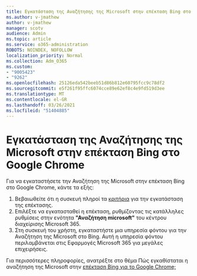 ```yaml
---
title: Εγκατάσταση της Αναζήτησης της Microsoft στην επέκταση Bing στο Google Chrome
ms.author: v-jmathew
author: v-jmathew
manager: scotv
audience: Admin
ms.topic: article
ms.service: o365-administration
ROBOTS: NOINDEX, NOFOLLOW
localization_priority: Normal
ms.collection: Adm_O365
ms.custom:
- "9005423"
- "9262"
ms.openlocfilehash: 25126eda542beeb51d86b812e60795fcc9c78df2
ms.sourcegitcommit: e5f261f95ffc6074cce89e62ef8c4e9fd519d3ee
ms.translationtype: MT
ms.contentlocale: el-GR
ms.lasthandoff: 03/26/2021
ms.locfileid: "51404885"
---
```

# <a name="install-the-microsoft-search-in-bing-extension-in-google-chrome"></a>Εγκατάσταση της Αναζήτησης της Microsoft στην επέκταση Bing στο Google Chrome

Για να εγκαταστήσετε την Αναζήτηση της Microsoft στην επέκταση Bing στο Google Chrome, κάντε τα εξής:

1. Βεβαιωθείτε ότι η συσκευή πληροί τα [κριτήρια](https://go.microsoft.com/fwlink/?linkid=2152236) για την εγκατάσταση της επέκτασης.
2. Επιλέξτε να εγκατασταθεί η επέκταση, ρυθμίζοντας τις κατάλληλες ρυθμίσεις στην ενότητα **"Αναζήτηση microsoft"** του κέντρου διαχείρισης Microsoft 365.
3. Στη συσκευή του χρήστη, εγκαταστήστε μια υπηρεσία φόντου για την Αναζήτηση της Microsoft στο Bing. Αυτή η υπηρεσία φόντου περιλαμβάνεται στις Εφαρμογές Microsoft 365 για μεγάλες επιχειρήσεις.

Για περισσότερες πληροφορίες, ανατρέξτε στο θέμα Πώς εγκαθίσταται η αναζήτηση της Microsoft στην [επέκταση Bing για το Google Chrome;](https://go.microsoft.com/fwlink/?linkid=2150992)
